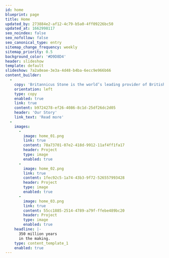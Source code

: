 ```yaml
---
id: home
blueprint: page
title: Home
updated_by: 273884e2-af12-4c79-b5a0-4ff09226bc50
updated_at: 1662998117
seo_noindex: false
seo_nofollow: false
seo_canonical_type: entry
sitemap_change_frequency: weekly
sitemap_priority: 0.5
background_color: '#D9D8D4'
header: slideshow
template: default
slideshow: 7a2a8eae-3e3a-4d48-b4ba-6ecc9e966b66
content_builder:
  -
    copy: 'Britannicus Stone is the world’s leading provider of British stones and marbles. It sources only the very best carboniferous limestones from the depths of the beautiful British landscape, and then expertly hones or polishes them to create timeless and unique pieces of stone or marble ready to adorn interiors or to create special objects of matchless splendour.'
    orientation: left
    type: copy
    enabled: true
    link: true
    content: b9724278-ef26-4086-8c1d-25df26dc2d05
    header: 'Our Story'
    link_text: 'Read more'
  -
    images:
      -
        image: home_01.png
        link: true
        content: 78a73701-07e2-418d-9912-11af4ff1fa17
        header: Project
        type: image
        enabled: true
      -
        image: home_02.png
        link: true
        content: 1fec92c5-1a74-43b3-9f72-526557993428
        header: Project
        type: image
        enabled: true
      -
        image: home_03.png
        link: true
        content: 55cc1885-2514-4789-a79f-ffebe489bc20
        header: Project
        type: image
        enabled: true
    headline: |-
      350 million years
      in the making.
    type: content_template_1
    enabled: true
---
```

